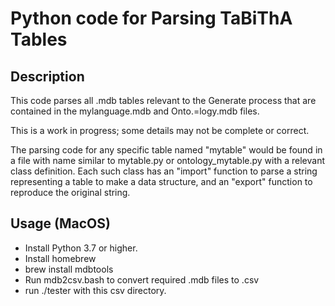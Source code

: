 
Python code for Parsing TaBiThA Tables
=======================================

Description
-----------

This code parses all .mdb tables relevant to the Generate process that are contained in the mylanguage.mdb and Onto.=logy.mdb files.

This is a work in progress; some details may not be complete or correct.

The parsing code for any specific table named "mytable" would be found in a file with name similar to mytable.py or ontology\_mytable.py with a relevant class definition.
Each such class has an "import" function to parse a string representing a table to make a data structure, and an "export" function to reproduce the original string.

Usage (MacOS)
-------------

- Install Python 3.7 or higher.
- Install homebrew
- brew install mdbtools
- Run mdb2csv.bash to convert required .mdb files to .csv
- run ./tester with this csv directory.

